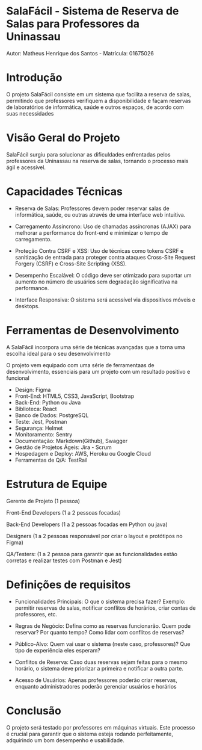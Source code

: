 # SalaFácil - Sistema de Reserva de Salas para Professores da Uninassau

Autor: Matheus Henrique dos Santos - Matrícula: 01675026

# Introdução

O projeto SalaFácil consiste em um sistema que facilita a reserva de salas, permitindo que professores verifiquem a disponibilidade e façam reservas de laboratórios de informática, saúde e outros espaços, de acordo com suas necessidades

# Visão Geral do Projeto
SalaFácil surgiu para solucionar as dificuldades enfrentadas pelos professores da Uninassau na reserva de salas, tornando o processo mais ágil e acessível.

# Capacidades Técnicas
- Reserva de Salas: Professores devem poder reservar salas de informática, saúde, ou outras através de uma interface web intuitiva.

- Carregamento Assíncrono: Uso de chamadas assíncronas (AJAX) para melhorar a performance do front-end e minimizar o tempo de carregamento.

- Proteção Contra CSRF e XSS: Uso de técnicas como tokens CSRF e sanitização de entrada para proteger contra ataques Cross-Site Request Forgery (CSRF) e Cross-Site Scripting (XSS).

- Desempenho Escalável: O código deve ser otimizado para suportar um aumento no número de usuários sem degradação significativa na performance.

- Interface Responsiva: O sistema será acessível via dispositivos móveis e desktops.

# Ferramentas de Desenvolvimento

A SalaFácil incorpora uma série de técnicas avançadas que a torna uma escolha ideal para o seu desenvolvimento

O projeto vem equipado com uma série de ferramentaas de desenvolvimento, essenciais para um projeto com um resultado positivo e funcional
- Design: Figma
- Front-End: HTML5, CSS3, JavaScript, Bootstrap
- Back-End: Python ou Java
- Biblioteca: React
- Banco de Dados: PostgreSQL
- Teste: Jest, Postman
- Segurança: Helmet
- Monitoramento: Sentry
- Documentação: Markdown(Github), Swagger
- Gestão de Projetos Ágeis: Jira - Scrum
- Hospedagem e Deploy: AWS, Heroku ou Google Cloud 
- Ferramentas de Q/A: TestRail

# Estrutura de Equipe
Gerente de Projeto (1 pessoa)

Front-End Developers (1 a 2 pessoas focadas)

Back-End Developers (1 a 2 pessoas focadas em Python ou java)

Designers (1 a 2 pessoas responsável por criar o layout e protótipos no Figma)

QA/Testers: (1 a 2 pessoa para garantir que as funcionalidades estão corretas e realizar testes com Postman e Jest)


# Definições de requisitos

- Funcionalidades Principais: O que o sistema precisa fazer? Exemplo: permitir reservas de salas, notificar conflitos de horários, criar contas de professores, etc.

- Regras de Negócio: Defina como as reservas funcionarão. Quem pode reservar? Por quanto tempo? Como lidar com conflitos de reservas?

- Público-Alvo: Quem vai usar o sistema (neste caso, professores)? Que tipo de experiência eles esperam?

- Conflitos de Reserva: Caso duas reservas sejam feitas para o mesmo horário, o sistema deve priorizar a primeira e notificar a outra parte.

- Acesso de Usuários: Apenas professores poderão criar reservas, enquanto administradores poderão gerenciar usuários e horários

# Conclusão

O projeto será testado por professores em máquinas virtuais. Este processo é crucial para garantir que o sistema esteja rodando perfeitamente, adquirindo um bom desempenho e usabilidade.

